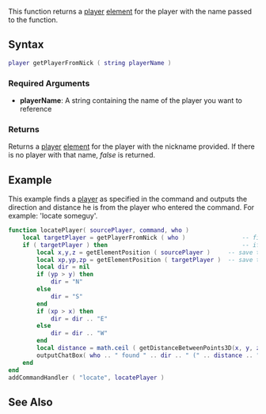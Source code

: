 This function returns a [player](/player.md "wikilink") [element](/element.md "wikilink") for the player with the name passed to the function.

Syntax
------

``` lua
player getPlayerFromNick ( string playerName )
```

### Required Arguments

-   **playerName**: A string containing the name of the player you want to reference

### Returns

Returns a [player](/player.md "wikilink") [element](/element.md "wikilink") for the player with the nickname provided. If there is no player with that name, *false* is returned.

Example
-------

This example finds a [player](/player.md "wikilink") as specified in the command and outputs the direction and distance he is from the player who entered the command. For example: 'locate someguy'.

``` lua
function locatePlayer( sourcePlayer, command, who )
    local targetPlayer = getPlayerFromNick ( who )                -- find the player that was specified in the command
    if ( targetPlayer ) then                                      -- if a player was found
        local x,y,z = getElementPosition ( sourcePlayer )     -- save the position of the player who entered the command
        local xp,yp,zp = getElementPosition ( targetPlayer )  -- save the position of the player who should be located
        local dir = nil
        if (yp > y) then
            dir = "N"
        else
            dir = "S"
        end
        if (xp > x) then
            dir = dir .. "E"
        else
            dir = dir .. "W"
        end
        local distance = math.ceil ( getDistanceBetweenPoints3D(x, y, z, xp, yp, zp) )
        outputChatBox( who .. " found " .. dir .. " (" .. distance .. ")", sourcePlayer) -- output the message
    end
end
addCommandHandler ( "locate", locatePlayer )
```

See Also
--------
